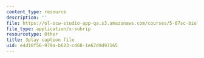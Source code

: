 ```yaml
---
content_type: resource
description: ''
file: https://ol-ocw-studio-app-qa.s3.amazonaws.com/courses/5-07sc-biological-chemistry-i-fall-2013/e4d10f56979ab623cd681e67d9d97165_jHrd43uWD-E.srt
file_type: application/x-subrip
resourcetype: Other
title: 3play caption file
uid: e4d10f56-979a-b623-cd68-1e67d9d97165
---
```

